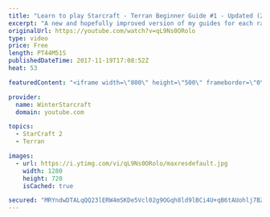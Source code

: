 ```yaml
---
title: "Learn to play Starcraft - Terran Beginner Guide #1 - Updated (2017 LOTV)"
excerpt: "A new and hopefully improved version of my guides for each race where I go over as many basics as possible while doing it live :)  I strongly believe that a super structured guide style is not very helpful compared to watching/playing the game actively.  Feedback is greatly appreciated. -- Watch live"
originalUrl: https://youtube.com/watch?v=qL9Ns0ORolo
type: video
price: Free
length: PT44M51S
publishedDateTime: 2017-11-19T17:08:52Z
heat: 53

featuredContent: "<iframe width=\"800\" height=\"500\" frameborder=\"0\" src=\"https://www.youtube.com/embed/qL9Ns0ORolo\" allow=\"accelerometer; autoplay; encrypted-media; gyroscope; picture-in-picture\" allowfullscreen></iframe>"

provider:
  name: WinterStarcraft
  domain: youtube.com

topics:
  - StarCraft 2
  - Terran

images:
  - url: https://i.ytimg.com/vi/qL9Ns0ORolo/maxresdefault.jpg
    width: 1280
    height: 720
    isCached: true

secured: "MRYndwDTALqQQ23lERW4mSKDe5Vcl02g9OGqh8ld9lBCi4U+qB6tAUohlj7BZiHjuA+7Qn6jvYTfhoTHgL0xZXCOuDLuI7cYTFZzUGI5qfTB1+EZhxz123H6JLnId10yr3kP93vC8uF7B+fcWKJrvCToISk4Cy0ioN+nNkOpBuvZLqT1DOow+jrO+JgFZEYJrLPsEet0MaHQxdH3VBGmzft8VF+2rkLEgXcNEPx1XRgHUkWWy/RaHuWirOdKvOK0Fqz13Ir0AqPiNeZXnYQrDzkkZjBuC7ZjjLW+EH6RpaDben5oITOnU6Mby6wtGFzp64Z+9LnaYIGX8ZNQkR5K1ki4bBv+pYL+jUCpF4gqh+BcBow2IH/I+tqvywc+to4/oWJVa63gCvBR+fk8ZDZ1se4lfjSrWLdmfv4r1CYZYrOLfzAy5aqIM4jVCYULoybh;SOYaeGfAshUX+CxbaXca+g=="
---
```



